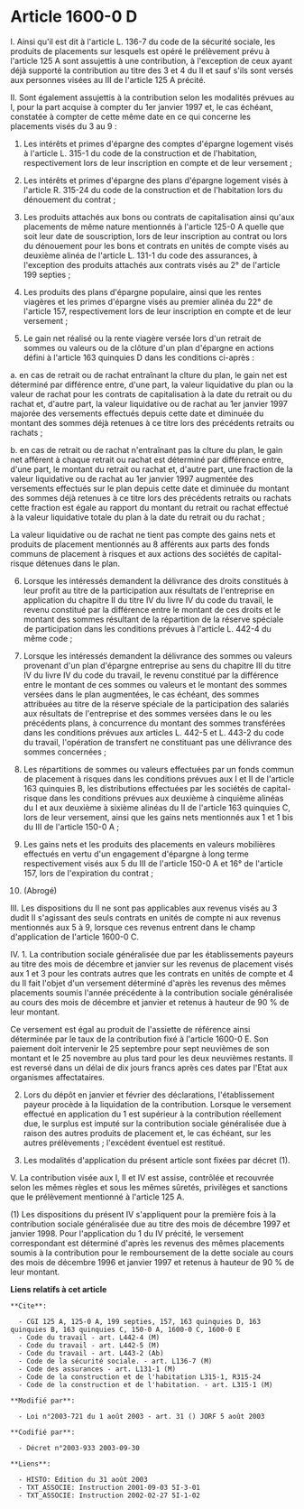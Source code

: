 # Article 1600-0 D

I. Ainsi qu'il est dit à l'article L. 136-7 du code de la sécurité sociale, les produits de placements sur lesquels est opéré
le prélèvement prévu à l'article 125 A sont assujettis à une contribution, à l'exception de ceux ayant déjà supporté la
contribution au titre des 3 et 4 du II et sauf s'ils sont versés aux personnes visées au III de l'article 125 A précité.

II. Sont également assujettis à la contribution selon les modalités prévues au I, pour la part acquise à compter du 1er
janvier 1997 et, le cas échéant, constatée à compter de cette même date en ce qui concerne les placements visés du 3 au 9 :

1. Les intérêts et primes d'épargne des comptes d'épargne logement visés à l'article L. 315-1 du code de la construction et
de l'habitation, respectivement lors de leur inscription en compte et de leur versement ;

2. Les intérêts et primes d'épargne des plans d'épargne logement visés à l'article R. 315-24 du code de la construction et de
l'habitation lors du dénouement du contrat ;

3. Les produits attachés aux bons ou contrats de capitalisation ainsi qu'aux placements de même nature mentionnés à l'article
125-0 A quelle que soit leur date de souscription, lors de leur inscription au contrat ou lors du dénouement pour les bons et
contrats en unités de compte visés au deuxième alinéa de l'article L. 131-1 du code des assurances, à l'exception des
produits attachés aux contrats visés au 2° de l'article 199 septies ;

4. Les produits des plans d'épargne populaire, ainsi que les rentes viagères et les primes d'épargne visés au premier alinéa
du 22° de l'article 157, respectivement lors de leur inscription en compte et de leur versement ;

5. Le gain net réalisé ou la rente viagère versée lors d'un retrait de sommes ou valeurs ou de la clôture d'un plan d'épargne
en actions défini à l'article 163 quinquies D dans les conditions ci-après :

a. en cas de retrait ou de rachat entraînant la cl<cb>ture du plan, le gain net est déterminé par différence entre, d'une
part, la valeur liquidative du plan ou la valeur de rachat pour les contrats de capitalisation à la date du retrait ou du
rachat et, d'autre part, la valeur liquidative ou de rachat au 1er janvier 1997 majorée des versements effectués depuis cette
date et diminuée du montant des sommes déjà retenues à ce titre lors des précédents retraits ou rachats ;

b. en cas de retrait ou de rachat n'entraînant pas la cl<cb>ture du plan, le gain net afférent à chaque retrait ou rachat est
déterminé par différence entre, d'une part, le montant du retrait ou rachat et, d'autre part, une fraction de la valeur
liquidative ou de rachat au 1er janvier 1997 augmentée des versements effectués sur le plan depuis cette date et diminuée du
montant des sommes déjà retenues à ce titre lors des précédents retraits ou rachats cette fraction est égale au rapport du
montant du retrait ou rachat effectué à la valeur liquidative totale du plan à la date du retrait ou du rachat ;

La valeur liquidative ou de rachat ne tient pas compte des gains nets et produits de placement mentionnés au 8 afférents aux
parts des fonds communs de placement à risques et aux actions des sociétés de capital-risque détenues dans le plan.

6. Lorsque les intéressés demandent la délivrance des droits constitués à leur profit au titre de la participation aux
résultats de l'entreprise en application du chapitre II du titre IV du livre IV du code du travail, le revenu constitué par
la différence entre le montant de ces droits et le montant des sommes résultant de la répartition de la réserve spéciale de
participation dans les conditions prévues à l'article L. 442-4 du même code ;

7. Lorsque les intéressés demandent la délivrance des sommes ou valeurs provenant d'un plan d'épargne entreprise au sens du
chapitre III du titre IV du livre IV du code du travail, le revenu constitué par la différence entre le montant de ces sommes
ou valeurs et le montant des sommes versées dans le plan augmentées, le cas échéant, des sommes attribuées au titre de la
réserve spéciale de la participation des salariés aux résultats de l'entreprise et des sommes versées dans le ou les
précédents plans, à concurrence du montant des sommes transférées dans les conditions prévues aux articles L. 442-5 et L.
443-2 du code du travail, l'opération de transfert ne constituant pas une délivrance des sommes concernées ;

8. Les répartitions de sommes ou valeurs effectuées par un fonds commun de placement à risques dans les conditions prévues
aux I et II de l'article 163 quinquies B, les distributions effectuées par les sociétés de capital-risque dans les conditions
prévues aux deuxième à cinquième alinéas du I et aux deuxième à sixième alinéas du II de l'article 163 quinquies C, lors de
leur versement, ainsi que les gains nets mentionnés aux 1 et 1 bis du III de l'article 150-0 A ;

9. Les gains nets et les produits des placements en valeurs mobilières effectués en vertu d'un engagement d'épargne à long
terme respectivement visés aux 5 du III de l'article 150-0 A et 16° de l'article 157, lors de l'expiration du contrat ;

10. (Abrogé)

III. Les dispositions du II ne sont pas applicables aux revenus visés au 3 dudit II s'agissant des seuls contrats en unités
de compte ni aux revenus mentionnés aux 5 à 9, lorsque ces revenus entrent dans le champ d'application de l'article 1600-0 C.

IV. 1. La contribution sociale généralisée due par les établissements payeurs au titre des mois de décembre et janvier sur
les revenus de placement visés aux 1 et 3 pour les contrats autres que les contrats en unités de compte et 4 du II fait
l'objet d'un versement déterminé d'après les revenus des mêmes placements soumis l'année précédente à la contribution sociale
généralisée au cours des mois de décembre et janvier et retenus à hauteur de 90 % de leur montant.

Ce versement est égal au produit de l'assiette de référence ainsi déterminée par le taux de la contribution fixé à l'article
1600-0 E. Son paiement doit intervenir le 25 septembre pour sept neuvièmes de son montant et le 25 novembre au plus tard pour
les deux neuvièmes restants. Il est reversé dans un délai de dix jours francs après ces dates par l'Etat aux organismes
affectataires.

2. Lors du dépôt en janvier et février des déclarations, l'établissement payeur procède à la liquidation de la contribution.
Lorsque le versement effectué en application du 1 est supérieur à la contribution réellement due, le surplus est imputé sur
la contribution sociale généralisée due à raison des autres produits de placement et, le cas échéant, sur les autres
prélèvements ; l'excédent éventuel est restitué.

3. Les modalités d'application du présent article sont fixées par décret (1).

V. La contribution visée aux I, II et IV est assise, contrôlée et recouvrée selon les mêmes règles et sous les mêmes sûretés,
privilèges et sanctions que le prélèvement mentionné à l'article 125 A.

(1) Les dispositions du présent IV s'appliquent pour la première fois à la contribution sociale généralisée due au titre des
mois de décembre 1997 et janvier 1998. Pour l'application du 1 du IV précité, le versement correspondant est déterminé
d'après les revenus des mêmes placements soumis à la contribution pour le remboursement de la dette sociale au cours des mois
de décembre 1996 et janvier 1997 et retenus à hauteur de 90 % de leur montant.

</cb></cb>

**Liens relatifs à cet article**

	**Cite**:

	  - CGI 125 A, 125-0 A, 199 septies, 157, 163 quinquies D, 163 quinquies B, 163 quinquies C, 150-0 A, 1600-0 C, 1600-0 E
	  - Code du travail - art. L442-4 (M)
	  - Code du travail - art. L442-5 (M)
	  - Code du travail - art. L443-2 (Ab)
	  - Code de la sécurité sociale. - art. L136-7 (M)
	  - Code des assurances - art. L131-1 (M)
	  - Code de la construction et de l'habitation L315-1, R315-24
	  - Code de la construction et de l'habitation. - art. L315-1 (M)

	**Modifié par**:

	  - Loi n°2003-721 du 1 août 2003 - art. 31 () JORF 5 août 2003

	**Codifié par**:

	  - Décret n°2003-933 2003-09-30

	**Liens**:

	  - HISTO: Edition du 31 août 2003
	  - TXT_ASSOCIE: Instruction 2001-09-03 5I-3-01
	  - TXT_ASSOCIE: Instruction 2002-02-27 5I-1-02
